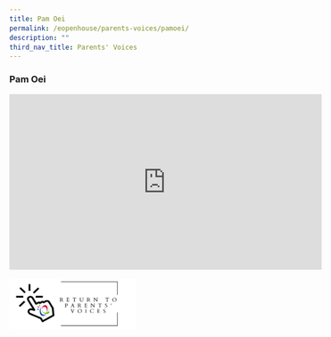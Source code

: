 ```yaml
---
title: Pam Oei
permalink: /eopenhouse/parents-voices/pamoei/
description: ""
third_nav_title: Parents' Voices
---
```

### **Pam Oei**

<iframe width="560" height="315" src="https://www.youtube.com/embed/BRALMDzaBDw" title="QtPS Parents' Voices by Pam Oei" frameborder="0" allow="accelerometer; autoplay; clipboard-write; encrypted-media; gyroscope; picture-in-picture" allowfullscreen></iframe>

<p><a href="https://staging.d3haevm43m8pfu.amplifyapp.com/eopenhouse/parents-voices/">
<img style="width:45%" src="/images/return%20parent%20voice.png">
</a></p>